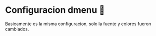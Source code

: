 # Configuracion dmenu 🔎
Basicamente es la misma configuracion, solo la fuente y colores fueron cambiados.
